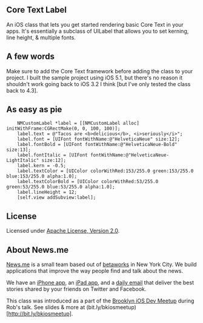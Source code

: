 ## Core Text Label 
An iOS class that lets you get started rendering basic Core Text in your apps. It's essentially a subclass of UILabel that allows you to set kerning, line height, & multiple fonts.

## A few words
Make sure to add the Core Text framework before adding the class to your project.
I built the sample project using iOS 5.1, but there's no reason it shouldn't work going back to iOS 3.2 I think [but I've only tested the class back to 4.3].

## As easy as pie
```
	NMCustomLabel *label = [[NMCustomLabel alloc] initWithFrame:CGRectMake(0, 0, 100, 100)];
	label.text = @"Tacos are <b>delicious</b>, <i>seriously</i>";
	label.font = [UIFont fontWithName:@"HelveticaNeue" size:12];
	label.fontBold = [UIFont fontWithName:@"HelveticaNeue-Bold" size:13];
	label.fontItalic = [UIFont fontWithName:@"HelveticaNeue-LightItalic" size:12];
	label.kern = -0.5;
	label.textColor = [UIColor colorWithRed:153/255.0 green:153/255.0 blue:153/255.0 alpha:1.0];
	label.textColorBold = [UIColor colorWithRed:53/255.0 green:53/255.0 blue:53/255.0 alpha:1.0];
	label.lineHeight = 12;
	[self.view addSubview:label];
```

## License
Licensed under [Apache License, Version 2.0](http://www.apache.org/licenses/LICENSE-2.0.html).

## About News.me
[News.me](http://News.me/) is a small team based out of [betaworks](http://betaworks.com/) in New York City. We build applications that improve the way people find and talk about the news.

We have an [iPhone app](http://news.me/iphone-download?source=about), an [iPad app](http://news.me/ipad-download?source=about), and a [daily email](http://www.news.me/#email-signup) that deliver the best stories shared by your friends on Twitter and Facebook.

This class was introduced as a part of the [Brooklyn iOS Dev Meetup](http://www.meetup.com/The-Brooklyn-iPhone-and-iPad-Developer-Meetup/) during Rob's talk. See slides & more at (bit.ly/bkiosmeetup)[http://bit.ly/bkiosmeetup].